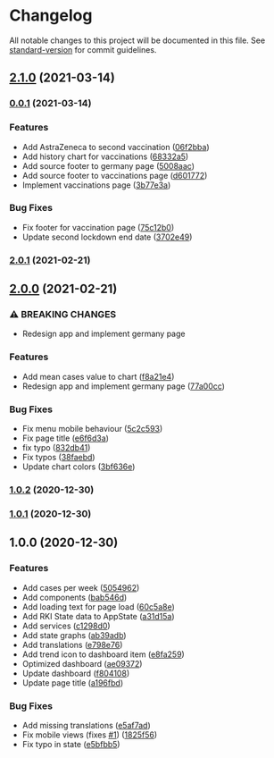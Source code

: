 # Changelog

All notable changes to this project will be documented in this file. See [standard-version](https://github.com/conventional-changelog/standard-version) for commit guidelines.

## [2.1.0](https://github.com/beyerleinf/rki-covid-dashboard/compare/v0.0.1...v2.1.0) (2021-03-14)

### [0.0.1](https://github.com/beyerleinf/rki-covid-dashboard/compare/v2.0.1...v0.0.1) (2021-03-14)


### Features

* Add AstraZeneca to second vaccination ([06f2bba](https://github.com/beyerleinf/rki-covid-dashboard/commit/06f2bba863686b86bee1e7818ee709bb6e3c921b))
* Add history chart for vaccinations ([68332a5](https://github.com/beyerleinf/rki-covid-dashboard/commit/68332a5adfbddcc45e29ad17c276c59478366e6a))
* Add source footer to germany page ([5008aac](https://github.com/beyerleinf/rki-covid-dashboard/commit/5008aac15f3ce34256a9d765d8b6f59e504ba9b4))
* Add source footer to vaccinations page ([d601772](https://github.com/beyerleinf/rki-covid-dashboard/commit/d601772e9d29429b166f5a7e77c75d6c3ceb4264))
* Implement vaccinations page ([3b77e3a](https://github.com/beyerleinf/rki-covid-dashboard/commit/3b77e3a433f292f578397ebb84943dcdf49ca22c))


### Bug Fixes

* Fix footer for vaccination page ([75c12b0](https://github.com/beyerleinf/rki-covid-dashboard/commit/75c12b0ecbaf070f0ce0e878040fe41cc8b2d483))
* Update second lockdown end date ([3702e49](https://github.com/beyerleinf/rki-covid-dashboard/commit/3702e49c4fe925b1fb50b80a94d4af9a423e96b8))

### [2.0.1](https://github.com/beyerleinf/rki-covid-dashboard/compare/v2.0.0...v2.0.1) (2021-02-21)

## [2.0.0](https://github.com/beyerleinf/rki-covid-dashboard/compare/v1.0.2...v2.0.0) (2021-02-21)


### ⚠ BREAKING CHANGES

* Redesign app and implement germany page

### Features

* Add mean cases value to chart ([f8a21e4](https://github.com/beyerleinf/rki-covid-dashboard/commit/f8a21e4d24156763a2431a09667e823b977c828e))
* Redesign app and implement germany page ([77a00cc](https://github.com/beyerleinf/rki-covid-dashboard/commit/77a00cc90b03b297bed669a88980a5eb19818ee6))


### Bug Fixes

* Fix menu mobile behaviour ([5c2c593](https://github.com/beyerleinf/rki-covid-dashboard/commit/5c2c59358f6939d771b04a2c7b7c6e4793c36766))
* Fix page title ([e6f6d3a](https://github.com/beyerleinf/rki-covid-dashboard/commit/e6f6d3a9f05d0a1f7ea2d409ec405cb3ded68306))
* fix typo ([832db41](https://github.com/beyerleinf/rki-covid-dashboard/commit/832db413316853cd983686600e8cf65af0be32e6))
* Fix typos ([38faebd](https://github.com/beyerleinf/rki-covid-dashboard/commit/38faebd6ecc764d6fb6f952f13a85f4cf332eef1))
* Update chart colors ([3bf636e](https://github.com/beyerleinf/rki-covid-dashboard/commit/3bf636e1f9a4be9fae86d797ff7e7c6c9b4eaa7e))

### [1.0.2](https://github.com/beyerleinf/rki-covid-dashboard/compare/v1.0.1...v1.0.2) (2020-12-30)

### [1.0.1](https://github.com/beyerleinf/rki-covid-dashboard/compare/v1.0.0...v1.0.1) (2020-12-30)

## 1.0.0 (2020-12-30)


### Features

* Add cases per week ([5054962](https://github.com/beyerleinf/rki-covid-dashboard/commit/5054962cc193200462cd3912ea7bae249d5dd5ca))
* Add components ([bab546d](https://github.com/beyerleinf/rki-covid-dashboard/commit/bab546ddf93390770c26c66193bd508a4e09cb9e))
* Add loading text for page load ([60c5a8e](https://github.com/beyerleinf/rki-covid-dashboard/commit/60c5a8e6dedb222e637a88ad70d287971d7d021f))
* Add RKI State data to AppState ([a31d15a](https://github.com/beyerleinf/rki-covid-dashboard/commit/a31d15ab6b00ffbfc8820a1b4cece84c26abf4c0))
* Add services ([c1298d0](https://github.com/beyerleinf/rki-covid-dashboard/commit/c1298d07b82cba5aa276c3d68632940794b35437))
* Add state graphs ([ab39adb](https://github.com/beyerleinf/rki-covid-dashboard/commit/ab39adb5c935b4ee53a4ed67f1061fc2150df26c))
* Add translations ([e798e76](https://github.com/beyerleinf/rki-covid-dashboard/commit/e798e76c7885d9935253f87109fe35f2dcdca412))
* Add trend icon to dashboard item ([e8fa259](https://github.com/beyerleinf/rki-covid-dashboard/commit/e8fa25958de042b4e41bce202383629298106c2b))
* Optimized dashboard ([ae09372](https://github.com/beyerleinf/rki-covid-dashboard/commit/ae09372eec2c4ab7d8d5679f1a612b05a4a8c886))
* Update dashboard ([f804108](https://github.com/beyerleinf/rki-covid-dashboard/commit/f80410856890af0867498296a8216ae19da62549))
* Update page title ([a196fbd](https://github.com/beyerleinf/rki-covid-dashboard/commit/a196fbdb0b1f9882a051d1d7f347f3ea78341e32))


### Bug Fixes

* Add missing translations ([e5af7ad](https://github.com/beyerleinf/rki-covid-dashboard/commit/e5af7adff29c111e86998e3cf5800f033e59bd12))
* Fix mobile views (fixes [#1](https://github.com/beyerleinf/rki-covid-dashboard/issues/1)) ([1825f56](https://github.com/beyerleinf/rki-covid-dashboard/commit/1825f569544240e8eb6243630258ede282f78089))
* Fix typo in state ([e5bfbb5](https://github.com/beyerleinf/rki-covid-dashboard/commit/e5bfbb5e4349dc306664ae6ab3c70d17eadd039f))
